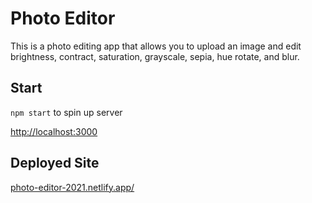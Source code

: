 # Photo Editor

This is a photo editing app that allows you to upload an image and edit brightness, contract, saturation, grayscale, sepia, hue rotate, and blur.

## Start

`npm start` to spin up server

[http://localhost:3000](http://localhost:3000)

## Deployed Site

[photo-editor-2021.netlify.app/](https://photo-editor-2021.netlify.app/)
